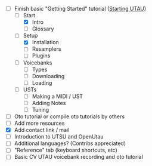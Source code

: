 - [ ] Finish basic "Getting Started" tutorial ([Starting UTAU](/start/intro))
    - [ ] Start
        - [X] Intro
        - [ ] Glossary
    - [ ] Setup
        - [X] Installation
        - [ ] Resamplers
        - [ ] Plugins
    - [ ] Voicebanks
        - [ ] Types
        - [ ] Downloading
        - [ ] Loading
    - [ ] USTs
      - [ ] Making a MIDI / UST
      - [ ] Adding Notes
      - [ ] Tuning
- [ ] Oto tutorial or compile oto tutorials by others
- [ ] Add more resources
- [X] Add contact link / mail
- [ ] Introduction to UTSU and OpenUtau
- [ ] Additional languages? (Contribs appreciated)
- [ ] "Reference" tab (keyboard shortcuts, etc)
- [ ] Basic CV UTAU voicebank recording and oto tutorial